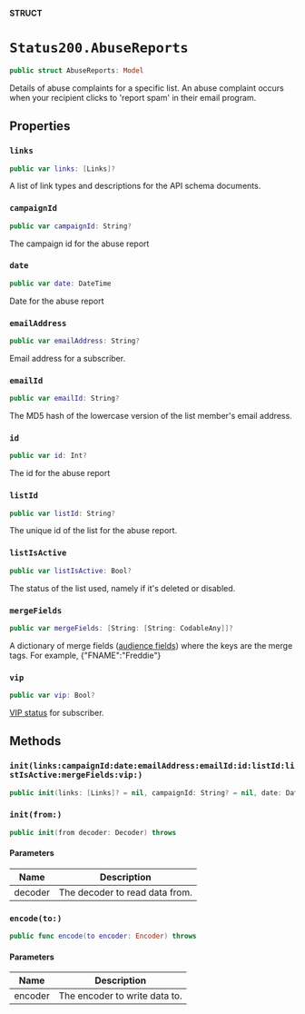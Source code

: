 **STRUCT**

# `Status200.AbuseReports`

```swift
public struct AbuseReports: Model
```

Details of abuse complaints for a specific list. An abuse complaint occurs when your recipient clicks to 'report spam' in their email program.

## Properties
### `links`

```swift
public var links: [Links]?
```

A list of link types and descriptions for the API schema documents.

### `campaignId`

```swift
public var campaignId: String?
```

The campaign id for the abuse report

### `date`

```swift
public var date: DateTime
```

Date for the abuse report

### `emailAddress`

```swift
public var emailAddress: String?
```

Email address for a subscriber.

### `emailId`

```swift
public var emailId: String?
```

The MD5 hash of the lowercase version of the list member's email address.

### `id`

```swift
public var id: Int?
```

The id for the abuse report

### `listId`

```swift
public var listId: String?
```

The unique id of the list for the abuse report.

### `listIsActive`

```swift
public var listIsActive: Bool?
```

The status of the list used, namely if it's deleted or disabled.

### `mergeFields`

```swift
public var mergeFields: [String: [String: CodableAny]]?
```

A dictionary of merge fields ([audience fields](https://mailchimp.com/help/getting-started-with-merge-tags/)) where the keys are the merge tags. For example, {"FNAME":"Freddie"}

### `vip`

```swift
public var vip: Bool?
```

[VIP status](https://mailchimp.com/help/designate-and-send-to-vip-contacts/) for subscriber.

## Methods
### `init(links:campaignId:date:emailAddress:emailId:id:listId:listIsActive:mergeFields:vip:)`

```swift
public init(links: [Links]? = nil, campaignId: String? = nil, date: Date? = nil, emailAddress: String? = nil, emailId: String? = nil, id: Int? = nil, listId: String? = nil, listIsActive: Bool? = nil, mergeFields: [String: [String: CodableAny]]? = nil, vip: Bool? = nil)
```

### `init(from:)`

```swift
public init(from decoder: Decoder) throws
```

#### Parameters

| Name | Description |
| ---- | ----------- |
| decoder | The decoder to read data from. |

### `encode(to:)`

```swift
public func encode(to encoder: Encoder) throws
```

#### Parameters

| Name | Description |
| ---- | ----------- |
| encoder | The encoder to write data to. |